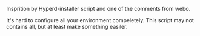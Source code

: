 Insprition by Hyperd-installer script and one of the comments from webo.

It's hard to configure all your environment compeletely. 
This script may not contains all, but at least make something easiler. 
